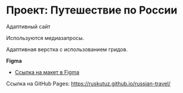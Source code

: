 # Проект: Путешествие по России

Адаптивный сайт 

Используются медиазапросы.

Адаптивная верстка с использованием гридов.


**Figma**

* [Ссылка на макет в Figma](https://www.figma.com/file/5S2WSbEFL6awjVWJ0NWL8Q/Sprint-3_-Russia-_-desktop-mobile?node-id=28503%3A0)



Cсылка на GitHub Pages: https://ruskutuz.github.io/russian-travel/